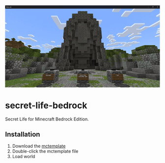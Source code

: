 ![Secret Life](/secret-life-bedrock.png)

# secret-life-bedrock
Secret Life for Minecraft Bedrock Edition.

## Installation
1. Download the [mctemplate](https://github.com/kirbycope/secret-life-bedrock/raw/main/secret-life-bedrock.mctemplate)
1. Double-click the mctemplate file
1. Load world
